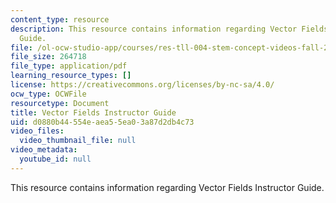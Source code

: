 ```yaml
---
content_type: resource
description: This resource contains information regarding Vector Fields Instructor
  Guide.
file: /ol-ocw-studio-app/courses/res-tll-004-stem-concept-videos-fall-2013/d0880b44554eaea55ea03a87d2db4c73_MITRES_TLL-004F13_VecF_IG.pdf
file_size: 264718
file_type: application/pdf
learning_resource_types: []
license: https://creativecommons.org/licenses/by-nc-sa/4.0/
ocw_type: OCWFile
resourcetype: Document
title: Vector Fields Instructor Guide
uid: d0880b44-554e-aea5-5ea0-3a87d2db4c73
video_files:
  video_thumbnail_file: null
video_metadata:
  youtube_id: null
---
```

This resource contains information regarding Vector Fields Instructor Guide.